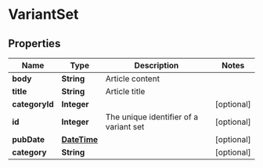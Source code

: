 
# VariantSet

## Properties
Name | Type | Description | Notes
------------ | ------------- | ------------- | -------------
**body** | **String** | Article content | 
**title** | **String** | Article title | 
**categoryId** | **Integer** |  |  [optional]
**id** | **Integer** | The unique identifier of a variant set |  [optional]
**pubDate** | [**DateTime**](DateTime.md) |  |  [optional]
**category** | **String** |  |  [optional]



